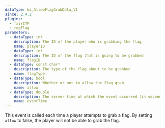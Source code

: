 ```yaml
---
dataType: bz_AllowFlagGrabData_V1
since: 2.4.2
plugins:
  - fairCTF
  - regFlag
parameters:
  - dataType: int
    description: The ID of the player who is grabbing the flag
    name: playerID
  - dataType: int
    description: The ID of the flag that is going to be grabbed
    name: flagID
  - dataType: const char*
    description: The type of the flag about to be grabbed
    name: flagType
  - dataType: bool
    description: Whether or not to allow the flag grab
    name: allow
  - dataType: double
    description: The server time at which the event occurred (in seconds).
    name: eventTime
---
```


This event is called each time a player attempts to grab a flag. By setting `allow` to false, the player will not be able to grab the flag.
